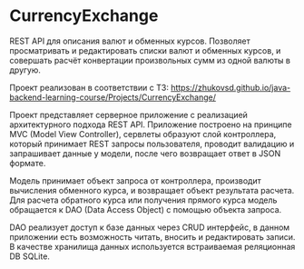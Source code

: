 # CurrencyExchange

REST API для описания валют и обменных курсов. Позволяет просматривать и редактировать списки валют и обменных курсов, и совершать расчёт конвертации произвольных сумм из одной валюты в другую.

Проект реализован в соответствии с ТЗ: https://zhukovsd.github.io/java-backend-learning-course/Projects/CurrencyExchange/

Проект представляет серверное приложение с реализацией архитектурного подхода REST API. Приложение построено на принципе MVC (Model View Controller), сервлеты образуют слой контроллера, который принимает REST запросы пользователя, проводит валидацию и запрашивает данные у модели, после чего возвращает ответ в JSON формате.

Модель принимает объект запроса от контроллера, производит вычисления обменного курса, и возвращает объект результата расчета. Для расчета обратного курса или получения прямого курса модель обращается к DAO (Data Access Object) с помощью объекта запроса.

DAO реализует доступ к базе данных через CRUD интерфейс, в данном приложении есть возможность читать, вносить и редактировать записи. В качестве хранилища данных используется встраиваемая реляционная DB SQLite.
